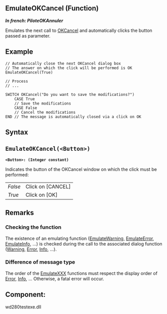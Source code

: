 
## EmulateOKCancel (Function)

***In french: PiloteOKAnnuler***



<a name="XUse"></a>
<a name="Use"></a>
<a name="description"></a>
Emulates the next call to [OKCancel](../WDLang1/3021004.md) and automatically clicks the button passed as parameter.
<a name="Example1"></a>
<a name="sample_code"></a>

## Example


```wl
// Automatically close the next OKCancel dialog box
// The answer on which the click will be performed is OK
EmulateOKCancel(True)

// Process 
// ...

SWITCH OKCancel("Do you want to save the modifications?")
	CASE True
	// Save the modifications
	CASE False
	// Cancel the modifications
END // The message is automatically closed via a click on OK
```

<a name="XSYNTAX"></a>
<a name="SYNTAX1"></a>

## Syntax

`EmulateOKCancel(<Button>)`
---

**`<Button>: (Integer constant)`**

Indicates the button of the OKCancel window on which the click must be performed:


|   |   |
| --- | --- |
| *False* | Click on [CANCEL] |
| *True* | Click on [OK] |





<a name="NOTE0"></a>
<a name="NOTE0_1"></a>

## Remarks




### Checking the function
<a name="checking_the_function_ELTPARAGRAPHE000054"></a>

The existence of an emulating function ([EmulateWarning](../WDLang1/1000009001.md), [EmulateError](../WDLang1/1000009005.md), [EmulateInfo](../WDLang1/1000009006.md), ...) is checked during the call to the associated dialog function ([Warning](../WDLang1/3021009.md), [Error](../WDLang1/3021013.md), [Info](../WDLang1/3021011.md), ...).
<a name="NOTE0_2"></a>




### Difference of message type
<a name="difference_message_type_ELTPARAGRAPHE000080"></a>

The order of the [EmulateXXX](../WDLang1/1000009002.md) functions must respect the display order of [Error](../WDLang1/3021013.md), [Info](../WDLang1/3021011.md), ... Otherwise, a fatal error will occur.

<a name="XComponent"></a>

## Component:
wd280testexe.dll
